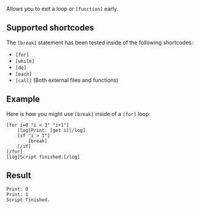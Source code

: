 Allows you to exit a loop or `[function]` early.

## Supported shortcodes

The `[break]` statement has been tested inside of the following shortcodes:

- `[for]`
- `[while]`
- `[do]`
- `[each]`
- `[call]` (Both external files and functions)

## Example

Here is how you might use `[break]` inside of a `[for]` loop:

```
[for i=0 "i < 3" "i+1"]
	[log]Print: [get i][/log]
	[if "i > 1"]
		[break]
	[/if]
[/for]
[log]Script finished.[/log]
```

## Result

```
Print: 0
Print: 1
Script finished.
```
